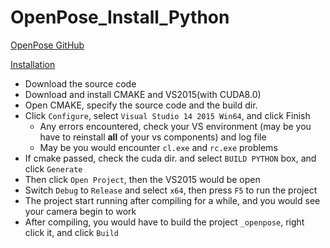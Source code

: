 # OpenPose_Install_Python

[OpenPose GitHub](https://github.com/CMU-Perceptual-Computing-Lab/openpose)

[Installation](https://github.com/CMU-Perceptual-Computing-Lab/openpose/blob/master/doc/installation.md)

- Download the source code
- Download and install CMAKE and VS2015(with CUDA8.0)
- Open CMAKE, specify the source code and the build dir.
- Click `Configure`, select `Visual Studio 14 2015 Win64`, and click Finish
  - Any errors encountered, check your VS environment (may be you have to reinstall **all** of your vs components) and log file
  - May be you would encounter `cl.exe` and `rc.exe` problems
- If cmake passed, check the cuda dir. and select `BUILD PYTHON` box, and click `Generate`
- Then click `Open Project`, then the VS2015 would be open
- Switch `Debug` to `Release` and select `x64`, then press `F5` to run the project
- The project start running after compiling for a while, and you would see your camera begin to work
- After compiling, you would have to build the project `_openpose`, right click it, and click `Build`


